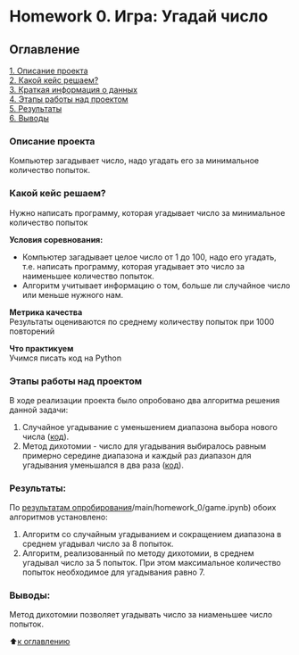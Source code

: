 
# Homework 0. Игра: Угадай число

## Оглавление  
[1. Описание проекта](https://github.com/Sidorov-Andrey/DE/blob/main/Project_0/README.md#Описание-проекта)  
[2. Какой кейс решаем?](https://github.com/Sidorov-Andrey/DE/blob/main/Project_0/README.md#Какой-кейс-решаем)  
[3. Краткая информация о данных](https://github.com/Sidorov-Andrey/DE/blob/main/Project_0/README.md#Краткая-информация-о-данных)  
[4. Этапы работы над проектом](https://github.com/Sidorov-Andrey/DE/blob/main/Project_0/README.md#Этапы-работы-над-проектом)  
[5. Результаты](https://github.com/Sidorov-Andrey/DE/blob/main/Project_0/README.md#Результаты)    
[6. Выводы](https://github.com/Sidorov-Andrey/DE/blob/main/Project_0/README.md#Выводы) 

### Описание проекта    
Компьютер загадывает число, надо угадать его за минимальное количество попыток.

### Какой кейс решаем?    
Нужно написать программу, которая угадывает число за минимальное количество попыток

**Условия соревнования:**  
- Компьютер загадывает целое число от 1 до 100, надо его угадать, т.е. написать программу, которая угадывает это число за наименьшее количество попыток.
- Алгоритм учитывает информацию о том, больше ли случайное число или меньше нужного нам.

**Метрика качества**     
Результаты оцениваются по среднему количеству попыток при 1000 повторений

**Что практикуем**     
Учимся писать код на Python


### Этапы работы над проектом  
В ходе реализации проекта было опробовано два алгоритма решения данной задачи:
1. Случайное угадывание с уменьшением диапазона выбора нового числа ([код](https://github.com/Sidorov-Andrey/DE/blob/main/Project_0/game_v3.py)).
2. Метод дихотомии - число для угадывания выбиралось равным примерно середине диапазона и каждый раз диапазон для угадывания уменьшался в два раза ([код](https://github.com/Sidorov-Andrey/DE/blob/main/Project_0/game_v4.py)).


### Результаты:  
По [результатам опробирования](https://github.com/Sidorov-Andrey/DE/blob)/main/homework_0/game.ipynb) обоих алгоритмов установлено:
1. Алгоритм со случайным угадыванием и сокращением диапазона в среднем угадывал число за 8 попыток.
2. Алгоритм, реализованный по методу дихотомии, в среднем угадывал число за 5 попыток. При этом максимальное количество попыток необходимое для угадывания равно 7.


### Выводы:  
Метод дихотомии позволяет угадывать число за ниаменьшее число попыток.

:arrow_up:[к оглавлению](https://github.com/Sidorov-Andrey/DE/blob/main/Project_0/README.md#Оглавление)
